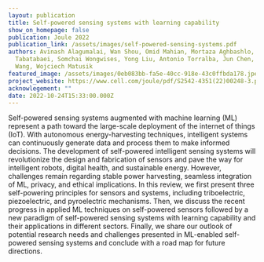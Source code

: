 ```yaml
---
layout: publication
title: Self-powered sensing systems with learning capability
show_on_homepage: false
publication: Joule 2022
publication_link: /assets/images/self-powered-sensing-systems.pdf
authors: Avinash Alagumalai, Wan Shou, Omid Mahian, Mortaza Aghbashlo, Meisam
  Tabatabaei, Somchai Wongwises, Yong Liu, Antonio Torralba, Jun Chen, ZhongLin
  Wang, Wojciech Matusik
featured_image: /assets/images/0eb083bb-fa5e-40cc-918e-43c0ffbda178.jpeg
project_website: https://www.cell.com/joule/pdf/S2542-4351(22)00248-3.pdf
acknowlegement: ""
date: 2022-10-24T15:33:00.000Z
---
```

Self-powered sensing systems augmented with machine learning (ML) represent a path toward the large-scale deployment of the internet of things (IoT). With autonomous energy-harvesting techniques, intelligent systems can continuously generate data and process them to make informed decisions. The development of self-powered intelligent sensing systems will revolutionize the design and fabrication of sensors and pave the way for intelligent robots, digital health, and sustainable energy. However, challenges remain regarding stable power harvesting, seamless integration of ML, privacy, and ethical implications. In this review, we first present three self-powering principles for sensors and systems, including triboelectric, piezoelectric, and pyroelectric mechanisms. Then, we discuss the recent progress in applied ML techniques on self-powered sensors followed by a new paradigm of self-powered sensing systems with learning capability and their applications in different sectors. Finally, we share our outlook of potential research needs and challenges presented in ML-enabled self-powered sensing systems and conclude with a road map for future directions.